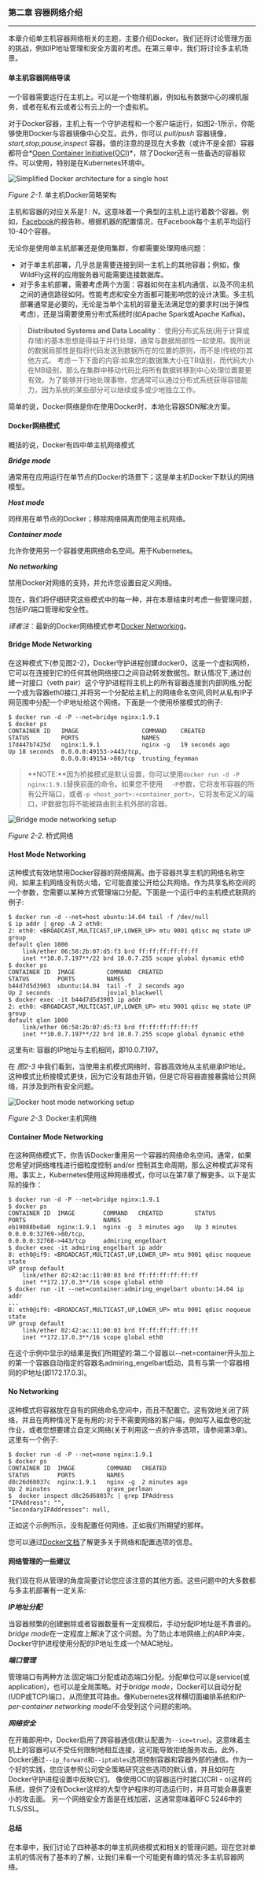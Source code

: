 

### 第二章 容器网络介绍

------

本章介绍单主机容器网络相关的主题，主要介绍Docker。我们还将讨论管理方面的挑战，例如IP地址管理和安全方面的考虑。在第三章中，我们将讨论多主机场景。

#### 单主机容器网络导读

一个容器需要运行在主机上。可以是一个物理机器，例如私有数据中心的裸机服务，或者在私有云或者公有云上的一个虚拟机。

对于Docker容器，主机上有一个守护进程和一个客户端运行，如图2-1所示，你能够使用Docker与容器镜像中心交互。此外，你可以 *pull/push* 容器镜像，*start,stop,pause,inspect* 容器。值的注意的是现在大多数（或许不是全部）容器都符合*[Open Container Initiative(OCI)](https://www.opencontainers.org)*，除了Docker还有一些备选的容器软件。可以使用，特别是在Kubernetes环境中。

![Simplified Docker architecture for a single host](image/2-1.png)

*Figure 2-1.* 单主机Docker简略架构

主机和容器的对应关系是*1 : N*。这意味着一个典型的主机上运行着数个容器。例如，[Facebook](http://bit.ly/1PfgJFU)的报告称，根据机器的配置情况，在Facebook每个主机平均运行10-40个容器。

无论你是使用单主机部署还是使用集群，你都需要处理网络问题：

+ 对于单主机部署，几乎总是需要连接到同一主机上的其他容器；例如，像WildFly这样的应用服务器可能需要连接数据库。
+ 对于多主机部署，需要考虑两个方面：容器如何在主机内通信，以及不同主机之间的通信路径如何。性能考虑和安全方面都可能影响您的设计决策。多主机部署通常是必要的，无论是当单个主机的容量无法满足您的要求时(出于弹性考虑)，还是当需要使用分布式系统时(如Apache Spark或Apache Kafka)。

> **Distributed Systems and Data Locality**： 使用分布式系统(用于计算或存储)的基本思想是得益于并行处理，通常与数据局部性一起使用。我所说的数据局部性是指将代码发送到数据所在的位置的原则，而不是(传统的)其他方式。
> 考虑一下下面的内容:如果您的数据集大小在TB级别，而代码大小在MB级别，那么在集群中移动代码比将所有数据转移到中心处理位置要更有效。为了能够并行地处理事物，您通常可以通过分布式系统获得容错能力，因为系统的某些部分可以继续或多或少地独立工作。

简单的说，Docker网络是你在使用Docker时，本地化容器SDN解决方案。

#### Docker网络模式

概括的说，Docker有四中单主机网络模式

***Bridge mode***

通常用在应用运行在单节点的Docker的场景下；这是单主机Docker下默认的网络模型。

***Host mode***

同样用在单节点的Docker；移除网络隔离而使用主机网络。

***Container mode***

允许你使用另一个容器使用网络命名空间。用于Kubernetes。

***No networking***

禁用Docker对网络的支持，并允许您设置自定义网络。

现在，我们将仔细研究这些模式中的每一种，并在本章结束时考虑一些管理问题，包括IP/端口管理和安全性。

*译者注*：最新的Docker网络模式参考[Docker Networking](https://docs.docker.com/network/)。

#### Bridge Mode Networking

在这种模式下(参见图2-2)，Docker守护进程创建docker0，这是一个虚拟网桥，它可以在连接到它的任何其他网络接口之间自动转发数据包。默认情况下,通过创建一对接口（veth pair）这个守护进程将主机上的所有容器连接到内部网络,分配一个成为容器eth0接口,并将另一个分配给主机上的网络命名空间,同时从私有IP子网范围中分配一个IP地址给这个网络。下面是一个使用桥接模式的例子:

```shell
$ docker run -d -P --net=bridge nginx:1.9.1
$ docker ps
CONTAINER ID   IMAGE                  COMMAND    CREATED
STATUS         PORTS                  NAMES
17d447b7425d   nginx:1.9.1            nginx -g   19 seconds ago
Up 18 seconds  0.0.0.0:49153->443/tcp,
               0.0.0.0:49154->80/tcp  trusting_feynman
```

> **NOTE:**因为桥接模式是默认设置，你可以使用`docker run -d -P nginx:1.9.1`替换前面的命令。如果您不使用 `	-P`参数，它将发布容器的所有公开端口，或者`-p <host_port>:<container_port>`，它将发布定义的端口，IP数据包将不能被路由到主机外部的容器。

![Bridge mode networking setup](image/2-2.png)

*Figure 2-2.* 桥式网络

#### Host Mode Networking

这种模式有效地禁用Docker容器的网络隔离。由于容器共享主机的网络名称空间，如果主机网络没有防火墙，它可能直接公开给公共网络。作为共享名称空间的一个参数，您需要以某种方式管理端口分配。下面是一个运行中的主机模式联网的例子:

```shell
$ docker run -d --net=host ubuntu:14.04 tail -f /dev/null
$ ip addr | grep -A 2 eth0:
2: eth0: <BROADCAST,MULTICAST,UP,LOWER_UP> mtu 9001 qdisc mq state UP group
default qlen 1000
    link/ether 06:58:2b:07:d5:f3 brd ff:ff:ff:ff:ff:ff
    inet **10.0.7.197**/22 brd 10.0.7.255 scope global dynamic eth0
$ docker ps
CONTAINER ID  IMAGE         COMMAND  CREATED
STATUS        PORTS         NAMES
b44d7d5d3903  ubuntu:14.04  tail -f  2 seconds ago
Up 2 seconds                jovial_blackwell
$ docker exec -it b44d7d5d3903 ip addr
2: eth0: <BROADCAST,MULTICAST,UP,LOWER_UP> mtu 9001 qdisc mq state UP group
default qlen 1000
    link/ether 06:58:2b:07:d5:f3 brd ff:ff:ff:ff:ff:ff
    inet **10.0.7.197**/22 brd 10.0.7.255 scope global dynamic eth0
```

这里有it: 容器的IP地址与主机相同，即10.0.7.197。

在 *图2-3* 中我们看到，当使用主机模式网络时，容器高效地从主机继承IP地址。这种模式比桥接模式更快，因为它没有路由开销，但是它将容器直接暴露给公共网络，并涉及到所有安全问题。

![Docker host mode networking setup](image/2-3.png)

*Figure 2-3.*  Docker主机网络

#### Container Mode Networking

在这种网络模式下，你告诉Docker重用另一个容器的网络命名空间。通常，如果您希望对网络堆栈进行细粒度控制 and/or 控制其生命周期，那么这种模式非常有用。事实上，Kubernetes使用这种网络模式，你可以在第7章了解更多。以下是实际的操作：

```shell
$ docker run -d -P --net=bridge nginx:1.9.1
$ docker ps
CONTAINER ID  IMAGE        COMMAND   CREATED         STATUS
PORTS                      NAMES
eb19088be8a0  nginx:1.9.1  nginx -g  3 minutes ago   Up 3 minutes
0.0.0.0:32769->80/tcp,
0.0.0.0:32768->443/tcp     admiring_engelbart
$ docker exec -it admiring_engelbart ip addr
8: eth0@if9: <BROADCAST,MULTICAST,UP,LOWER_UP> mtu 9001 qdisc noqueue state
UP group default
    link/ether 02:42:ac:11:00:03 brd ff:ff:ff:ff:ff:ff
    inet **172.17.0.3**/16 scope global eth0
$ docker run -it --net=container:admiring_engelbart ubuntu:14.04 ip addr
...
8: eth0@if9: <BROADCAST,MULTICAST,UP,LOWER_UP> mtu 9001 qdisc noqueue state
UP group default
    link/ether 02:42:ac:11:00:03 brd ff:ff:ff:ff:ff:ff
    inet **172.17.0.3**/16 scope global eth0

```

在这个示例中显示的结果是我们所期望的:第二个容器以--net=container开头加上的第一个容器自动指定的容器名admiring_engelbart启动，具有与第一个容器相同的IP地址(即172.17.0.3)。

#### No Networking

这种模式将容器放在自有的网络命名空间中，而且不配置它。这有效地关闭了网络，并且在两种情况下是有用的:对于不需要网络的客户端，例如写入磁盘卷的批作业，或者您想要建立自定义网络(关于利用这一点的许多选项，请参阅第3章)。这里有一个例子:

```shell
$ docker run -d -P --net=none nginx:1.9.1
$ docker ps
CONTAINER ID  IMAGE         COMMAND   CREATED
STATUS        PORTS         NAMES
d8c26d68037c  nginx:1.9.1   nginx -g  2 minutes ago
Up 2 minutes                grave_perlman
$  docker inspect d8c26d68037c | grep IPAddress
"IPAddress": "",
"SecondaryIPAddresses": null,
```

正如这个示例所示，没有配置任何网络，正如我们所期望的那样。

您可以通过[Docker文档](https://docs.docker.com/network/)了解更多关于网络和配置选项的信息。

#### 网络管理的一些建议

我们现在将从管理的角度简要讨论您应该注意的其他方面。这些问题中的大多数都与多主机部署有一定关系:

***IP地址分配***

当容器频繁的创建删除或者容器数量有一定规模后，手动分配IP地址是不靠谱的。*bridge mode*在一定程度上解决了这个问题。为了防止本地网络上的ARP冲突，Docker守护进程使用分配的IP地址生成一个MAC地址。

***端口管理***

管理端口有两种方法:固定端口分配或动态端口分配。分配单位可以是service(或application)，也可以是全局策略。对于*bridge mode*，Docker可以自动分配(UDP或TCP)端口，从而使其可路由。像Kubernetes这样横切面编排系统和*IP-per-container networking model*不会受到这个问题的影响。

***网络安全***

在开箱即用中，Docker启用了跨容器通信(默认配置为`--ice=true`)。这意味着主机上的容器可以不受任何限制地相互连接，这可能导致拒绝服务攻击。此外，Docker通过`--ip_forward`和`--iptables`选项控制容器和容器外部的通信。作为一个好的实践，您应该参照公司安全策略研究这些选项的默认值，并且如何在Docker守护进程设置中反映它们。
像使用OCI的容器运行时接口(CRI - o)这样的系统，提供了没有Docker这样的大型守护程序的可选运行时，并且可能会暴露更小的攻击面。
另一个网络安全方面是在线加密，这通常意味着RFC 5246中的TLS/SSL。

#### 总结

在本章中，我们讨论了四种基本的单主机网络模式和相关的管理问题。现在您对单主机的情况有了基本的了解，让我们来看一个可能更有趣的情况:多主机容器网络。